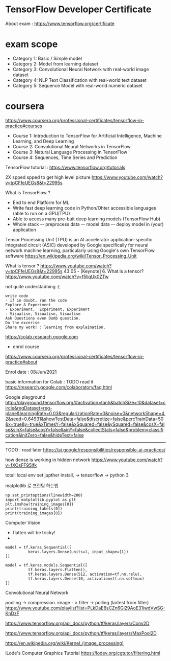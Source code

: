 # TensorFlow Developer Certificate

About exam : https://www.tensorflow.org/certificate

# exam scope
- Category 1: ​Basic / Simple model
- Category 2: ​Model from learning dataset
- Category 3: ​Convolutional Neural Network with real-world image dataset
- Category 4: ​NLP Text Classification with real-world text dataset
- Category 5: ​Sequence Model with real-world numeric dataset

# coursera 
https://www.coursera.org/professional-certificates/tensorflow-in-practice#courses

- Course 1: Introduction to TensorFlow for Artificial Intelligence, Machine Learning, and Deep Learning
- Course 2: Convolutional Neural Networks in TensorFlow
- Course 3: Natural Language Processing in TensorFlow
- Course 4: Sequences, Time Series and Prediction



TensorFlow tutorial : https://www.tensorflow.org/tutorials

2X spped spped to get high level picture
https://www.youtube.com/watch?v=tpCFfeUEGs8&t=22995s

What is TensorFlow ?
- End to end Platform for ML
- Write fast deep learning code in Python/Ohter accessible languages (able to run on a GPU/TPU)
- Able to access many pre-buit deep learning models (TensorFlow Hub)
- Whole stack
-- preprocess data
-- model data
-- deploy model in (your) application


Tensor Processing Unit (TPU) is an AI accelerator application-specific integrated circuit (ASIC) developed by Google specifically for neural network machine learning, particularly using Google's own TensorFlow software
https://en.wikipedia.org/wiki/Tensor_Processing_Unit


What is tensor ?
https://www.youtube.com/watch?v=tpCFfeUEGs8&t=22995s
43:05 - [Keynote] 6. What is a tensor?
https://www.youtube.com/watch?v=f5liqUk0ZTw

not quite understadning :( 

```
write code
- if in doubt, run the code
Explore & Experiment
- Experiment,  Experiment, Experiment
- Visualise, Visualise, Visualise
Ask Questions even Dumb question.
Do the excerise
Share my work! : learning from explaination. 
```

https://colab.research.google.com

- enrol course

https://www.coursera.org/professional-certificates/tensorflow-in-practice#about

Enrol date : 08/Jun/2021

basic information for Colab : TODO read it 
https://research.google.com/colaboratory/faq.html


Google playground
http://playground.tensorflow.org/#activation=tanh&batchSize=10&dataset=circle&regDataset=reg-plane&learningRate=0.03&regularizationRate=0&noise=0&networkShape=4,2&seed=0.64931&showTestData=false&discretize=false&percTrainData=50&x=true&y=true&xTimesY=false&xSquared=false&ySquared=false&cosX=false&sinX=false&cosY=false&sinY=false&collectStats=false&problem=classification&initZero=false&hideText=false




------
TODO : read later
https://ai.google/responsibilities/responsible-ai-practices/

how dense is working in hidden network
https://www.youtube.com/watch?v=fXOsFF95ifk


totall local env set 
jupther install, -> tensorflow -> python 3

matplotlib 로 프린팅 하는법
```import numpy as np
np.set_printoptions(linewidth=200)
import matplotlib.pyplot as plt
plt.imshow(training_images[0])
print(training_labels[0])
print(training_images[0])
```





Computer Vision
- flatten will be tricky!
- 

```
model = tf.keras.Sequential([
          keras.layers.Dense(units=1, input_shape=[1])
])

model = tf.keras.models.Sequential([
          tf.keras.layers.Flatten(),
          tf.keras.layers.Dense(512, activation=tf.nn.relu),
          tf.keras.layers.Dense(10, activation=tf.nn.softmax)
])
```


Convolutional Neural Network

pooling -> compression.
image - > filter -> polling (lartest from filter) 
https://www.youtube.com/playlist?list=PLkDaE6sCZn6Gl29AoE31iwdVwSG-KnDzF

https://www.tensorflow.org/api_docs/python/tf/keras/layers/Conv2D

https://www.tensorflow.org/api_docs/python/tf/keras/layers/MaxPool2D

https://en.wikipedia.org/wiki/Kernel_(image_processing)

iLode's Computer Graphics Tutorial
https://lodev.org/cgtutor/filtering.html
